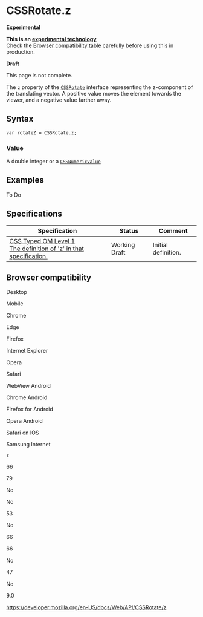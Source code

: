 # CSSRotate.z

**Experimental**

**This is an [experimental technology](https://developer.mozilla.org/en-US/docs/MDN/Guidelines/Conventions_definitions#experimental)**  
Check the [Browser compatibility table](#browser_compatibility) carefully before using this in production.

**Draft**

This page is not complete.

The `z` property of the [`CSSRotate`](../cssrotate) interface representing the z-component of the translating vector. A positive value moves the element towards the viewer, and a negative value farther away.

## Syntax

    var rotateZ = CSSRotate.z;

### Value

A double integer or a [`CSSNumericValue`](../cssnumericvalue)

## Examples

To Do

## Specifications

<table><thead><tr class="header"><th>Specification</th><th>Status</th><th>Comment</th></tr></thead><tbody><tr class="odd"><td><a href="https://drafts.css-houdini.org/css-typed-om-1/#dom-cssrotate-z">CSS Typed OM Level 1<br />
<span class="small">The definition of 'z' in that specification.</span></a></td><td><span class="spec-wd">Working Draft</span></td><td>Initial definition.</td></tr></tbody></table>

## Browser compatibility

Desktop

Mobile

Chrome

Edge

Firefox

Internet Explorer

Opera

Safari

WebView Android

Chrome Android

Firefox for Android

Opera Android

Safari on IOS

Samsung Internet

`z`

66

79

No

No

53

No

66

66

No

47

No

9.0

<a href="https://developer.mozilla.org/en-US/docs/Web/API/CSSRotate/z" class="_attribution-link">https://developer.mozilla.org/en-US/docs/Web/API/CSSRotate/z</a>

